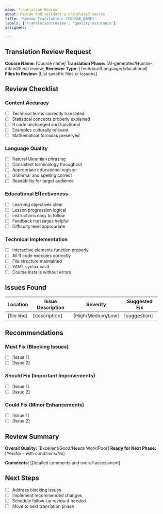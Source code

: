 ```yaml
---
name: Translation Review
about: Review and validate a translated course
title: 'Review Translation: [COURSE_NAME]'
labels: ['translation:review', 'quality-assurance']
assignees: ''

---
```


## Translation Review Request

**Course Name:** [Course name]
**Translation Phase:** [AI-generated/Human-edited/Final review]
**Reviewer Type:** [Technical/Language/Educational]
**Files to Review:** [List specific files or lessons]

## Review Checklist

### Content Accuracy
- [ ] Technical terms correctly translated
- [ ] Statistical concepts properly explained
- [ ] R code unchanged and functional
- [ ] Examples culturally relevant
- [ ] Mathematical formulas preserved

### Language Quality
- [ ] Natural Ukrainian phrasing
- [ ] Consistent terminology throughout
- [ ] Appropriate educational register
- [ ] Grammar and spelling correct
- [ ] Readability for target audience

### Educational Effectiveness
- [ ] Learning objectives clear
- [ ] Lesson progression logical
- [ ] Instructions easy to follow
- [ ] Feedback messages helpful
- [ ] Difficulty level appropriate

### Technical Implementation
- [ ] Interactive elements function properly
- [ ] All R code executes correctly
- [ ] File structure maintained
- [ ] YAML syntax valid
- [ ] Course installs without errors

## Issues Found

| Location | Issue Description | Severity | Suggested Fix |
|----------|-------------------|----------|---------------|
| [file:line] | [description] | [High/Medium/Low] | [suggestion] |

## Recommendations

### Must Fix (Blocking Issues)
- [ ] [Issue 1]
- [ ] [Issue 2]

### Should Fix (Important Improvements)
- [ ] [Issue 1]
- [ ] [Issue 2]

### Could Fix (Minor Enhancements)
- [ ] [Issue 1]
- [ ] [Issue 2]

## Review Summary

**Overall Quality:** [Excellent/Good/Needs Work/Poor]
**Ready for Next Phase:** [Yes/No - with conditions/No]

**Comments:**
[Detailed comments and overall assessment]

## Next Steps

- [ ] Address blocking issues
- [ ] Implement recommended changes
- [ ] Schedule follow-up review if needed
- [ ] Move to next translation phase